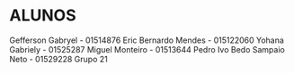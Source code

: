 # ALUNOS

Gefferson Gabryel - 01514876
Eric Bernardo Mendes - 015122060
Yohana Gabriely - 01525287
Miguel Monteiro - 01513644
Pedro Ivo Bedo Sampaio Neto - 01529228
Grupo 21
